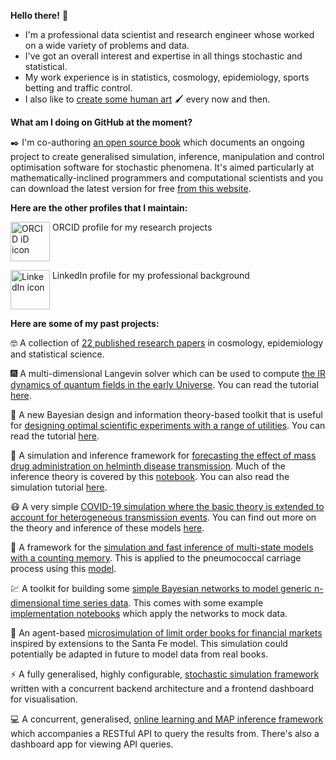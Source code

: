**Hello there!** :wave: 

* I'm a professional data scientist and research engineer whose worked on a wide variety of problems and data.
* I've got an overall interest and expertise in all things stochastic and statistical.
* My work experience is in statistics, cosmology, epidemiology, sports betting and traffic control.
* I also like to [create some human art](https://umbralcalc.github.io/human-art/) 🖌️ every now and then.

**What am I doing on GitHub at the moment?**

:black_nib: I'm co-authoring [an open source book](https://github.com/umbralcalc/diffusing-ideas) which documents an ongoing project to create generalised simulation, inference, manipulation and control optimisation software for stochastic phenomena. It's aimed particularly at mathematically-inclined programmers and computational scientists and you can download the latest version for free [from this website](https://umbralcalc.github.io/diffusing-ideas/).

**Here are the other profiles that I maintain:** 

<a itemprop="sameAs" content="https://orcid.org/0000-0001-8778-006X" href="https://orcid.org/0000-0001-8778-006X" target="orcid.widget" rel="noopener noreferrer" style="vertical-align:top;"><img src="https://orcid.org/sites/default/files/images/orcid_16x16.png" style="width:4.5em" alt="ORCID iD icon"></a> ORCID profile for my research projects

<a itemprop="sameAs" content="https://uk.linkedin.com/in/robert-hardwick-1179041aa" href="https://uk.linkedin.com/in/robert-hardwick-1179041aa" target="linkedin.widget" rel="noopener noreferrer" style="vertical-align:top;"><img src="https://i.stack.imgur.com/gVE0j.png" style="width:4.5em" alt="LinkedIn icon"></a> LinkedIn profile for my professional background

**Here are some of my past projects:**

:nerd_face: A collection of [22 published research papers](https://orcid.org/0000-0001-8778-006X) in cosmology, epidemiology and statistical science.

:fireworks: A multi-dimensional Langevin solver which can be used to compute [the IR dynamics of quantum fields in the early Universe](https://iopscience.iop.org/article/10.1088/1475-7516/2018/05/054). You can read the tutorial [here](https://nbviewer.jupyter.org/github/umbralcalc/nfield/blob/master/notebooks/example_run.ipynb).

:telescope: A new Bayesian design and information theory-based toolkit that is useful for [designing optimal scientific experiments with a range of utilities](https://iopscience.iop.org/article/10.1088/1475-7516/2018/05/070). You can read the tutorial [here](https://nbviewer.jupyter.org/github/umbralcalc/foxi/blob/master/foxiscripts/5D_example.ipynb).

:petri_dish: A simulation and inference framework for [forecasting the effect of mass drug administration on helminth disease transmission](https://www.sciencedirect.com/science/article/pii/S1755436521000013). Much of the inference theory is covered by this [notebook](https://nbviewer.jupyter.org/github/umbralcalc/helmpy/blob/master/notebooks/helmpy_inference.ipynb). You can also read the simulation tutorial [here](https://nbviewer.jupyter.org/github/umbralcalc/helmpy/blob/master/notebooks/helmpy_examples.ipynb).

:mask: A very simple [COVID-19 simulation where the basic theory is extended to account for heterogeneous transmission events](https://nbviewer.jupyter.org/github/umbralcalc/covid-simple/blob/master/covid-simple.ipynb). You can find out more on the theory and inference of these models [here](https://royalsociety.org/news/2020/09/set-c-covid-r-rate/).

:test_tube: A framework for the [simulation and fast inference of multi-state models with a counting memory](https://nbviewer.jupyter.org/github/umbralcalc/pneumoinfer/blob/master/notebooks/theory-docs.ipynb). This is applied to the pneumococcal carriage process using this [model](https://science.sciencemag.org/content/335/6074/1376.long).

:chart: A toolkit for building some [simple Bayesian networks to model generic n-dimensional time series data](https://nbviewer.jupyter.org/github/umbralcalc/bants/blob/master/notes/theory-notes.ipynb). This comes with some example [implementation notebooks](https://nbviewer.jupyter.org/github/umbralcalc/bants/blob/master/example/example_ARGP_bants_application.ipynb) which apply the networks to mock data. 

:money_with_wings: An agent-based [microsimulation of limit order books for financial markets](https://nbviewer.org/github/umbralcalc/lobsim/blob/main/LOB_simulation.ipynb) inspired by extensions to the Santa Fe model. This simulation could potentially be adapted in future to model data from real books.

:zap: A fully generalised, highly configurable, [stochastic simulation framework](https://github.com/umbralcalc/stochadex) written with a concurrent backend architecture and a frontend dashboard for visualisation.

:computer: A concurrent, generalised, [online learning and MAP inference framework](https://github.com/umbralcalc/learnadex) which accompanies a RESTful API to query the results from. There's also a dashboard app for viewing API queries.
